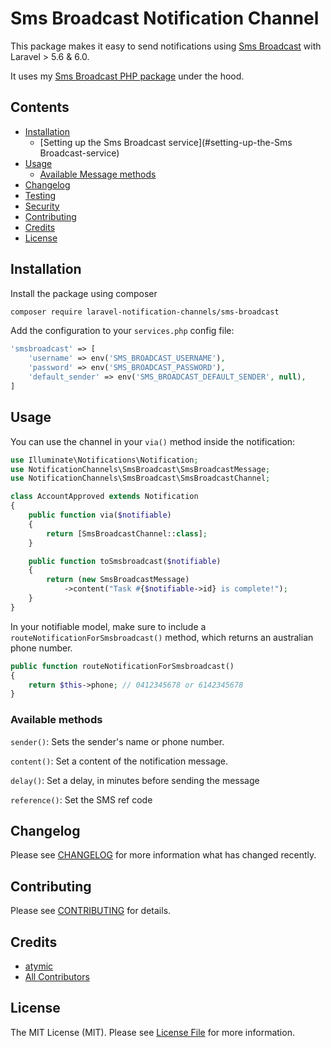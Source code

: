 # Sms Broadcast Notification Channel

This package makes it easy to send notifications using [Sms Broadcast](https://www.smsbroadcast.com.au/) with Laravel > 5.6 & 6.0.

It uses my [Sms Broadcast PHP package](https://github.com/atymic/sms-broadcast-php) under the hood.

## Contents

- [Installation](#installation)
	- [Setting up the Sms Broadcast service](#setting-up-the-Sms Broadcast-service)
- [Usage](#usage)
	- [Available Message methods](#available-message-methods)
- [Changelog](#changelog)
- [Testing](#testing)
- [Security](#security)
- [Contributing](#contributing)
- [Credits](#credits)
- [License](#license)


## Installation

Install the package using composer

```bash
composer require laravel-notification-channels/sms-broadcast
```

Add the configuration to your `services.php` config file:

```php
'smsbroadcast' => [
    'username' => env('SMS_BROADCAST_USERNAME'),
    'password' => env('SMS_BROADCAST_PASSWORD'),
    'default_sender' => env('SMS_BROADCAST_DEFAULT_SENDER', null),
]
```

## Usage

You can use the channel in your `via()` method inside the notification:

```php
use Illuminate\Notifications\Notification;
use NotificationChannels\SmsBroadcast\SmsBroadcastMessage;
use NotificationChannels\SmsBroadcast\SmsBroadcastChannel;

class AccountApproved extends Notification
{
    public function via($notifiable)
    {
        return [SmsBroadcastChannel::class];
    }

    public function toSmsbroadcast($notifiable)
    {
        return (new SmsBroadcastMessage)
            ->content("Task #{$notifiable->id} is complete!");
    }
}
```

In your notifiable model, make sure to include a `routeNotificationForSmsbroadcast()` method, which returns an australian phone number.

```php
public function routeNotificationForSmsbroadcast()
{
    return $this->phone; // 0412345678 or 6142345678
}
```

### Available methods

`sender()`: Sets the sender's name or phone number.

`content()`: Set a content of the notification message.

`delay()`: Set a delay, in minutes before sending the message

`reference()`: Set the SMS ref code

## Changelog

Please see [CHANGELOG](CHANGELOG.md) for more information what has changed recently.


## Contributing

Please see [CONTRIBUTING](CONTRIBUTING.md) for details.

## Credits

- [atymic](https://github.com/atymic)
- [All Contributors](../../contributors)

## License

The MIT License (MIT). Please see [License File](LICENSE.md) for more information.
